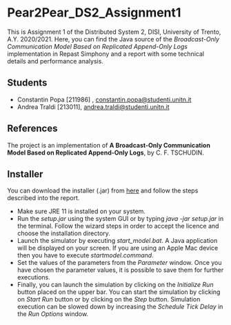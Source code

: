 # Pear2Pear_DS2_Assignment1
This is Assignment 1 of the Distributed System 2, DISI, University of Trento, A.Y. 2020/2021. Here, you can find the Java source of the *Broadcast-Only Communication Model
Based on Replicated Append-Only Logs* implementation in Repast Simphony and a report with some technical details and performance analysis.

## Students
- Constantin Popa [211986] , constantin.popa@studenti.unitn.it
- Andrea Traldi [213011], andrea.traldi@studenti.unitn.it

## References
The project is an implementation of **A Broadcast-Only Communication Model
Based on Replicated Append-Only Logs**, by C. F. TSCHUDIN.

## Installer
You can download the installer (.jar) from [here](https://drive.google.com/file/d/1PoDNhoCv8pW5APv7cGhk5lrK_Wugfjpf/view?usp=sharing) and follow the steps described into  the report.

- Make sure JRE 11 is installed on your system.
- Run the *setup.jar* using the system GUI or by typing *java -jar setup.jar* in the terminal. Follow  the  wizard  steps  in  order  to  accept  the  licence  and  choose  the installation directory.
- Launch  the  simulator  by  executing *start_model.bat*.   A  Java  application  will  be displayed on your screen. If you are using an Apple Mac device then you have to execute *startmodel.command*.
- Set  the  values  of  the  parameters  from  the *Parameter* window.   Once  you  have chosen the parameter values, it is possible to save them for further executions.
- Finally,  you  can  launch  the  simulation  by  clicking  on  the *Initialize Run* button placed on the upper bar.  You can start the simulation by clicking on *Start Run* button or by clicking on the *Step* button.   Simulation execution can be slowed down by increasing the *Schedule Tick Delay* in the *Run Options* window.

